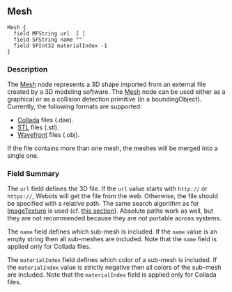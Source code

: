## Mesh

```
Mesh {
  field MFString url  [ ]
  field SFString name ""
  field SFInt32 materialIndex -1
}
```

### Description

The [Mesh](#mesh) node represents a 3D shape imported from an external file created by a 3D modeling software.
The [Mesh](#mesh) node can be used either as a graphical or as a collision detection primitive (in a boundingObject).
Currently, the following formats are supported:
  - [Collada](https://en.wikipedia.org/wiki/COLLADA) files (.dae).
  - [STL](https://en.wikipedia.org/wiki/STL_(file_format)) files (.stl).
  - [Wavefront](https://wiki.fileformat.com/3d/obj) files (.obj).

If the file contains more than one mesh, the meshes will be merged into a single one.

### Field Summary

The `url` field defines the 3D file.
If the `url` value starts with `http://` or `https://`, Webots will get the file from the web.
Otherwise, the file should be specified with a relative path.
The same search algorithm as for [ImageTexture](imagetexture.md) is used (cf. [this section](imagetexture.md#search-rule-of-the-texture-path)).
Absolute paths work as well, but they are not recommended because they are not portable across systems.

The `name` field defines which sub-mesh is included.
If the `name` value is an empty string then all sub-meshes are included.
Note that the `name` field is applied only for Collada files.

The `materialIndex` field defines which color of a sub-mesh is included.
If the `materialIndex` value is strictly negative then all colors of the sub-mesh are included.
Note that the `materialIndex` field is applied only for Collada files.
